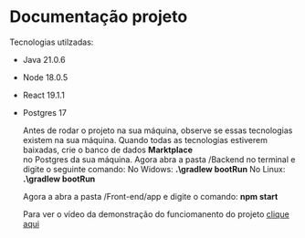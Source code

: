 # Documentação projeto 

Tecnologias utilzadas: 
* Java  21.0.6 
* Node 18.0.5 
* React 19.1.1 
* Postgres 17  
    

    Antes de rodar o projeto na sua máquina, observe se essas tecnologias existem na sua máquina. Quando todas as tecnologias estiverem baixadas, crie o banco de dados **Marktplace**  
  no Postgres da sua máquina. 
    Agora abra a pasta /Backend no terminal e digite o seguinte comando: 
          No Widows:  **.\gradlew bootRun** 
          No Linux:  **.\gradlew bootRun**
  
  Agora a abra a pasta /Front-end/app e digite o comando: **npm start**

  Para ver o vídeo da demonstração do funciomanento do projeto [clique aqui](https://youtu.be/-LthTbAEF54)

